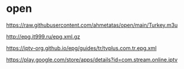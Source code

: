 # open



https://raw.githubusercontent.com/ahmetatas/open/main/Turkey.m3u

http://epg.it999.ru/epg.xml.gz

https://iptv-org.github.io/epg/guides/tr/tvplus.com.tr.epg.xml

https://play.google.com/store/apps/details?id=com.stream.online.iptv
